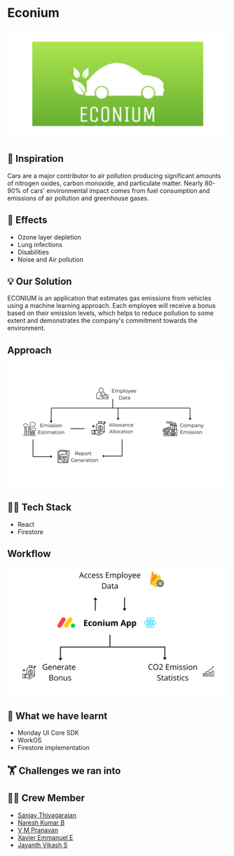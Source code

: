 # Econium
![](https://github.com/Techipeeyon/Images/raw/main/icons/Untitled%20design%20(1).png)

## :mechanical_arm: Inspiration

<p>Cars are a major contributor to air pollution producing significant amounts of nitrogen oxides, carbon monoxide, and particulate matter. Nearly 80-90% of cars' environmental impact comes from fuel consumption and emissions of air pollution and greenhouse gases.</p>

## :face_with_head_bandage: Effects
<ul>
  <li>Ozone layer depletion</li>
  <li>Lung infections</li>
  <li>Disabilities</li>
  <li>Noise and Air pollution</li>
 </ul>
 
## :bulb: Our Solution

<p> ECONIUM is an application that estimates gas emissions from vehicles using a machine learning approach. Each employee will receive a bonus based on their emission levels, which helps to reduce pollution to some extent and demonstrates the company's commitment towards the environment. </p>

## Approach
![](https://github.com/Techipeeyon/Images/raw/main/icons/11.png)

## :technologist: Tech Stack

<ul>
  <li>React</li>
  <li>Firestore</li>
</ul>

## Workflow
![](https://github.com/Techipeeyon/Images/raw/main/icons/summma.png)

## :blue_book: What we have learnt
<ul>
  <li>Monday UI Core SDK</li>
  <li>WorkOS</li>
  <li>Firestore implementation</li>
 </ul>
 
## :weight_lifting: Challenges we ran into

## :man_office_worker: Crew Member
 
* [Sanjay Thiyagarajan](https://github.com/sanjay-thiyagarajan)
* [Naresh Kumar B](https://github.com/TechieNK)
* [V M Pranavan](https://github.com/Techipeeyon)
* [Xavier Emmanuel E](https://github.com/Xavier-Alfred)
* [Jayanth Vikash S](https://github.com/JayanthVikashS)

